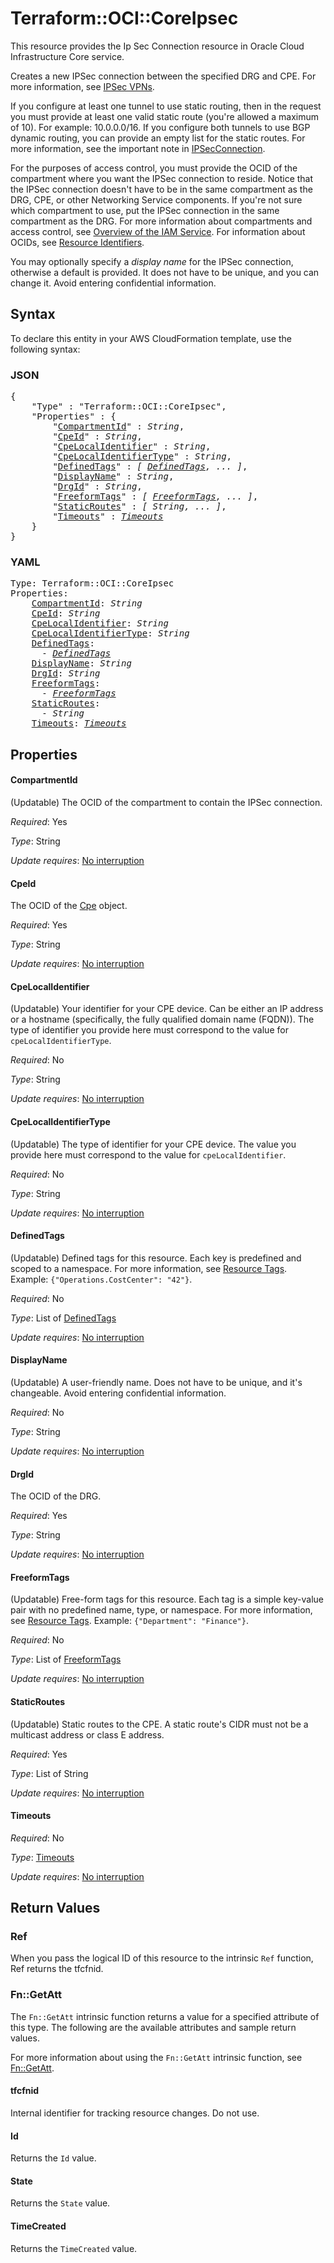 # Terraform::OCI::CoreIpsec

This resource provides the Ip Sec Connection resource in Oracle Cloud Infrastructure Core service.

Creates a new IPSec connection between the specified DRG and CPE. For more information, see
[IPSec VPNs](https://docs.cloud.oracle.com/iaas/Content/Network/Tasks/managingIPsec.htm).

If you configure at least one tunnel to use static routing, then in the request you must provide
at least one valid static route (you're allowed a maximum of 10). For example: 10.0.0.0/16.
If you configure both tunnels to use BGP dynamic routing, you can provide an empty list for
the static routes. For more information, see the important note in
[IPSecConnection](https://docs.cloud.oracle.com/iaas/api/#/en/iaas/20160918/IPSecConnection/).

For the purposes of access control, you must provide the OCID of the compartment where you want the
IPSec connection to reside. Notice that the IPSec connection doesn't have to be in the same compartment
as the DRG, CPE, or other Networking Service components. If you're not sure which compartment to
use, put the IPSec connection in the same compartment as the DRG. For more information about
compartments and access control, see
[Overview of the IAM Service](https://docs.cloud.oracle.com/iaas/Content/Identity/Concepts/overview.htm).
For information about OCIDs, see [Resource Identifiers](https://docs.cloud.oracle.com/iaas/Content/General/Concepts/identifiers.htm).

You may optionally specify a *display name* for the IPSec connection, otherwise a default is provided.
It does not have to be unique, and you can change it. Avoid entering confidential information.

## Syntax

To declare this entity in your AWS CloudFormation template, use the following syntax:

### JSON

<pre>
{
    "Type" : "Terraform::OCI::CoreIpsec",
    "Properties" : {
        "<a href="#compartmentid" title="CompartmentId">CompartmentId</a>" : <i>String</i>,
        "<a href="#cpeid" title="CpeId">CpeId</a>" : <i>String</i>,
        "<a href="#cpelocalidentifier" title="CpeLocalIdentifier">CpeLocalIdentifier</a>" : <i>String</i>,
        "<a href="#cpelocalidentifiertype" title="CpeLocalIdentifierType">CpeLocalIdentifierType</a>" : <i>String</i>,
        "<a href="#definedtags" title="DefinedTags">DefinedTags</a>" : <i>[ <a href="definedtags.md">DefinedTags</a>, ... ]</i>,
        "<a href="#displayname" title="DisplayName">DisplayName</a>" : <i>String</i>,
        "<a href="#drgid" title="DrgId">DrgId</a>" : <i>String</i>,
        "<a href="#freeformtags" title="FreeformTags">FreeformTags</a>" : <i>[ <a href="freeformtags.md">FreeformTags</a>, ... ]</i>,
        "<a href="#staticroutes" title="StaticRoutes">StaticRoutes</a>" : <i>[ String, ... ]</i>,
        "<a href="#timeouts" title="Timeouts">Timeouts</a>" : <i><a href="timeouts.md">Timeouts</a></i>
    }
}
</pre>

### YAML

<pre>
Type: Terraform::OCI::CoreIpsec
Properties:
    <a href="#compartmentid" title="CompartmentId">CompartmentId</a>: <i>String</i>
    <a href="#cpeid" title="CpeId">CpeId</a>: <i>String</i>
    <a href="#cpelocalidentifier" title="CpeLocalIdentifier">CpeLocalIdentifier</a>: <i>String</i>
    <a href="#cpelocalidentifiertype" title="CpeLocalIdentifierType">CpeLocalIdentifierType</a>: <i>String</i>
    <a href="#definedtags" title="DefinedTags">DefinedTags</a>: <i>
      - <a href="definedtags.md">DefinedTags</a></i>
    <a href="#displayname" title="DisplayName">DisplayName</a>: <i>String</i>
    <a href="#drgid" title="DrgId">DrgId</a>: <i>String</i>
    <a href="#freeformtags" title="FreeformTags">FreeformTags</a>: <i>
      - <a href="freeformtags.md">FreeformTags</a></i>
    <a href="#staticroutes" title="StaticRoutes">StaticRoutes</a>: <i>
      - String</i>
    <a href="#timeouts" title="Timeouts">Timeouts</a>: <i><a href="timeouts.md">Timeouts</a></i>
</pre>

## Properties

#### CompartmentId

(Updatable) The OCID of the compartment to contain the IPSec connection.

_Required_: Yes

_Type_: String

_Update requires_: [No interruption](https://docs.aws.amazon.com/AWSCloudFormation/latest/UserGuide/using-cfn-updating-stacks-update-behaviors.html#update-no-interrupt)

#### CpeId

The OCID of the [Cpe](https://docs.cloud.oracle.com/iaas/api/#/en/iaas/20160918/Cpe/) object.

_Required_: Yes

_Type_: String

_Update requires_: [No interruption](https://docs.aws.amazon.com/AWSCloudFormation/latest/UserGuide/using-cfn-updating-stacks-update-behaviors.html#update-no-interrupt)

#### CpeLocalIdentifier

(Updatable) Your identifier for your CPE device. Can be either an IP address or a hostname (specifically, the fully qualified domain name (FQDN)). The type of identifier you provide here must correspond to the value for `cpeLocalIdentifierType`.

_Required_: No

_Type_: String

_Update requires_: [No interruption](https://docs.aws.amazon.com/AWSCloudFormation/latest/UserGuide/using-cfn-updating-stacks-update-behaviors.html#update-no-interrupt)

#### CpeLocalIdentifierType

(Updatable) The type of identifier for your CPE device. The value you provide here must correspond to the value for `cpeLocalIdentifier`.

_Required_: No

_Type_: String

_Update requires_: [No interruption](https://docs.aws.amazon.com/AWSCloudFormation/latest/UserGuide/using-cfn-updating-stacks-update-behaviors.html#update-no-interrupt)

#### DefinedTags

(Updatable) Defined tags for this resource. Each key is predefined and scoped to a namespace. For more information, see [Resource Tags](https://docs.cloud.oracle.com/iaas/Content/General/Concepts/resourcetags.htm).  Example: `{"Operations.CostCenter": "42"}`.

_Required_: No

_Type_: List of <a href="definedtags.md">DefinedTags</a>

_Update requires_: [No interruption](https://docs.aws.amazon.com/AWSCloudFormation/latest/UserGuide/using-cfn-updating-stacks-update-behaviors.html#update-no-interrupt)

#### DisplayName

(Updatable) A user-friendly name. Does not have to be unique, and it's changeable. Avoid entering confidential information.

_Required_: No

_Type_: String

_Update requires_: [No interruption](https://docs.aws.amazon.com/AWSCloudFormation/latest/UserGuide/using-cfn-updating-stacks-update-behaviors.html#update-no-interrupt)

#### DrgId

The OCID of the DRG.

_Required_: Yes

_Type_: String

_Update requires_: [No interruption](https://docs.aws.amazon.com/AWSCloudFormation/latest/UserGuide/using-cfn-updating-stacks-update-behaviors.html#update-no-interrupt)

#### FreeformTags

(Updatable) Free-form tags for this resource. Each tag is a simple key-value pair with no predefined name, type, or namespace. For more information, see [Resource Tags](https://docs.cloud.oracle.com/iaas/Content/General/Concepts/resourcetags.htm).  Example: `{"Department": "Finance"}`.

_Required_: No

_Type_: List of <a href="freeformtags.md">FreeformTags</a>

_Update requires_: [No interruption](https://docs.aws.amazon.com/AWSCloudFormation/latest/UserGuide/using-cfn-updating-stacks-update-behaviors.html#update-no-interrupt)

#### StaticRoutes

(Updatable) Static routes to the CPE. A static route's CIDR must not be a multicast address or class E address.

_Required_: Yes

_Type_: List of String

_Update requires_: [No interruption](https://docs.aws.amazon.com/AWSCloudFormation/latest/UserGuide/using-cfn-updating-stacks-update-behaviors.html#update-no-interrupt)

#### Timeouts

_Required_: No

_Type_: <a href="timeouts.md">Timeouts</a>

_Update requires_: [No interruption](https://docs.aws.amazon.com/AWSCloudFormation/latest/UserGuide/using-cfn-updating-stacks-update-behaviors.html#update-no-interrupt)

## Return Values

### Ref

When you pass the logical ID of this resource to the intrinsic `Ref` function, Ref returns the tfcfnid.

### Fn::GetAtt

The `Fn::GetAtt` intrinsic function returns a value for a specified attribute of this type. The following are the available attributes and sample return values.

For more information about using the `Fn::GetAtt` intrinsic function, see [Fn::GetAtt](https://docs.aws.amazon.com/AWSCloudFormation/latest/UserGuide/intrinsic-function-reference-getatt.html).

#### tfcfnid

Internal identifier for tracking resource changes. Do not use.

#### Id

Returns the <code>Id</code> value.

#### State

Returns the <code>State</code> value.

#### TimeCreated

Returns the <code>TimeCreated</code> value.

